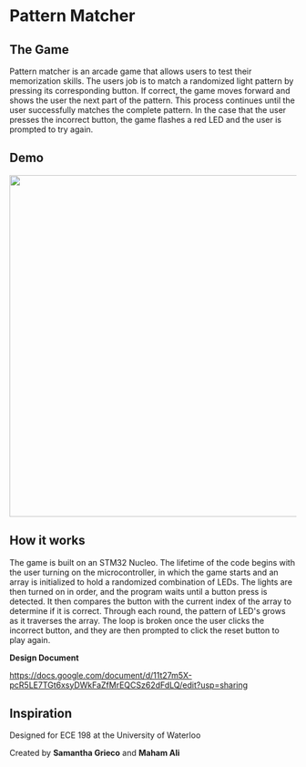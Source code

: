 # Pattern Matcher
## The Game
Pattern matcher is an arcade game that allows users to test their memorization skills. The users job is to match a  randomized light pattern by pressing its corresponding button. If correct, the game moves forward and shows the user the next part of the pattern. This process continues until the user successfully matches the complete pattern. In the case that the user presses the incorrect button, the game flashes a red LED and the user is prompted to try again.

## Demo
<img src="https://github.com/Samanthatb1/Pattern-Matcher-STM32/blob/main/docs/demo.gif" width="600px">


## How it works
The game is built on an STM32 Nucleo. The lifetime of the code begins with the user turning on the microcontroller, in which the game starts and an array is initialized to hold a randomized combination of LEDs. The lights are then turned on in order, and the program waits until a button press is detected. It then compares the button with the current index of the array to determine if it is correct. Through each round, the pattern of LED's grows as it traverses the array. The loop is broken once the user clicks the incorrect button, and they are then prompted to click the reset button to play again. 

**Design Document**

https://docs.google.com/document/d/11t27m5X-pcR5LE7TGt6xsyDWkFaZfMrEQCSz62dFdLQ/edit?usp=sharing

## Inspiration
Designed for ECE 198 at the University of Waterloo

Created by **Samantha Grieco** and **Maham Ali**
